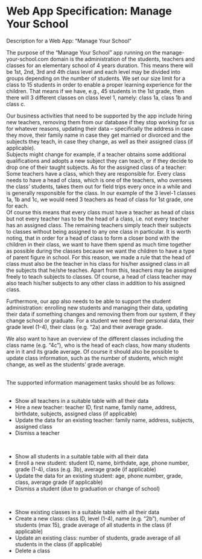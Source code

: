 
# Web App Specification: Manage Your School

Description for a Web App: “Manage Your School”

The purpose of the “Manage Your School” app running on the manage-your-school.com domain is the administration of the students, teachers and classes for an elementary school of 4 years duration. This means there will be 1st, 2nd, 3rd and 4th class level and each level may be divided into groups depending on the number of students. We set our size limit for a class to 15 students in order to enable a proper learning experience for the children. That means if we have, e.g., 45 students in the 1st grade, then there will 3 different classes on class level 1, namely: class 1a, class 1b and class c.	 

Our business activities that need to be supported by the app include hiring new teachers, removing them from our database if they stop working for us for whatever reasons, updating their data – specifically the address in case they move, their family name in case they get married or divorced and the subjects they teach, in case they change, as well as their assigned class (if applicable).	 
Subjects might change for example, if a teacher obtains some additional qualifications and adopts a new subject they can teach, or if they decide to drop one of their taught subjects. 
As for the assigned class of a teacher: Some teachers have a class, which they are responsible for. Every class needs to have a head of class, which is one of the teachers, who oversees the class’ students, takes them out for field trips every once in a while and is generally responsible for the class. In our example of the 3 level-1 classes 1a, 1b and 1c, we would need 3 teachers as head of class for 1st grade, one for each.	 
Of course this means that every class must have a teacher as head of class but not every teacher has to be the head of a class, i.e. not every teacher has an assigned class. The remaining teachers simply teach their subjects to classes without being assigned to any one class in particular. It is worth noting, that in order for a head of class to form a closer bond with the children in their class, we want to have them spend as much time together as possible during the classes because we want the children to have a type of parent figure in school. For this reason, we made a rule that the head of class must also be the teacher in his class for his/her assigned class in all the subjects that he/she teaches. Apart from this, teachers may be assigned freely to teach subjects to classes. Of course, a head of class teacher may also teach his/her subjects to any other class in addition to his assigned class.	 

Furthermore, our app also needs to be able to support the student administration: enrolling new students and managing their data, updating their data if something changes and removing them from our system, if they change school or graduate. For a student we need their personal data, their grade level (1-4), their class (e.g. “2a) and their average grade.
<br>

We also want to have an overview of the different classes including the class name (e.g. “4c”), who is the head of each class, how many students are in it and its grade average. Of course it should also be possible to update class information, such as the number of students, which might change, as well as the students’ grade average.	

<br> 
 The supported information management tasks should be as follows: <br> 
<br>   

- Show all teachers in a suitable table with all their data
- Hire a new teacher: teacher ID, first name, family name, address, birthdate, subjects, assigned class (if applicable)
- Update the data for an existing teacher: family name, address, subjects, assigned class
- Dismiss a teacher
 <br> 

- Show all students in a suitable table with all their data
- Enroll a new student: student ID, name, birthdate, age, phone number, grade (1-4), class (e.g. 3b), average grade (if applicable)
- Update the data for an existing student: age, phone number, grade, class, average grade (if applicable)
- Dismiss a student (due to graduation or change of school)
 <br> 


- Show existing classes in a suitable table with all their data
- Create a new class: class ID, level (1-4), name (e.g. “2b”), number of students (max 15), grade average of all students in the class (if applicable)
- Update an existing class: number of students, grade average of all students in the class (if applicable)
- Delete a class
 <br> 









